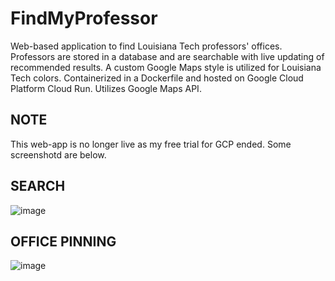 # FindMyProfessor

Web-based application to find Louisiana Tech professors' offices. Professors are stored in a database and are searchable with live updating of recommended results. A custom Google Maps style is utilized for Louisiana Tech colors. Containerized in a Dockerfile and hosted on Google Cloud Platform Cloud Run. Utilizes Google Maps API.

## NOTE
This web-app is no longer live as my free trial for GCP ended. Some screenshotd are below.

## SEARCH
![image](https://github.com/ethanhebert/FindMyProfessor/assets/80844614/4c5916e9-946d-45a8-84a7-e04a98a59440)
## OFFICE PINNING
![image](https://github.com/ethanhebert/FindMyProfessor/assets/80844614/b22a8a8e-3e19-4cc6-8758-2263acdc63d9)
